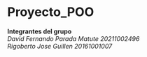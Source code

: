 ﻿# Proyecto_POO 

**Integrantes del grupo** \
*David Fernando Parada Matute 20211002496*   
*Rigoberto Jose Guillen 20161001007*
